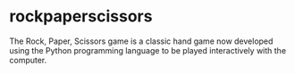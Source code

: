 # rockpaperscissors
The Rock, Paper, Scissors game is a classic hand game now developed using the Python programming language to be played interactively with the computer.
